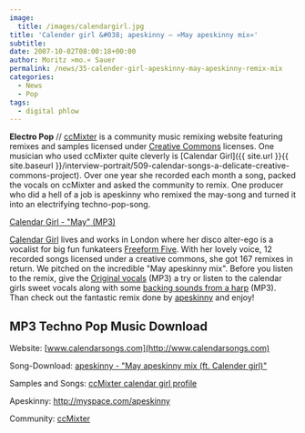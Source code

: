 ```yaml
---
image:
  title: /images/calendargirl.jpg
title: 'Calender girl &#038; apeskinny – »May apeskinny mix«'
subtitle: 
date: 2007-10-02T08:00:18+00:00
author: Moritz »mo.« Sauer
permalink: /news/35-calender-girl-apeskinny-may-apeskinny-remix-mix
categories:
  - News
  - Pop
tags:
  - digital phlow
---
```

**Electro Pop** // [ccMixter](http://ccmixter.org/) is a community music remixing website featuring remixes and samples licensed under [Creative Commons](http://creativecommons.org/) licenses. One musician who used ccMixter quite cleverly is [Calendar Girl]({{ site.url }}{{ site.baseurl }}/interview-portrait/509-calendar-songs-a-delicate-creative-commons-project). Over one year she recorded each month a song, packed the vocals on ccMixter and asked the community to remix. One producer who did a hell of a job is apeskinny who remixed the may-song and turned it into an electrifying techno-pop-song.

[Calendar Girl - "May" (MP3)](http://mp3.phlow.de/phlow_2008/jellyman3_-_May_apeskinny_mix.mp3)

<!--more-->

[Calendar Girl](http://www.calendarsongs.com) lives and works in London where her disco alter-ego is a vocalist for big fun funkateers [Freeform Five](http://www.freeformfive.com/). With her lovely voice, 12 recorded songs licensed under a creative commons, she got 167 remixes in return. We pitched on the incredible "May apeskinny mix". Before you listen to the remix, give the [Original vocals](http://calendarsongs.com/mp3/May%20vox.mp3) (MP3) a try or listen to the calendar girls sweet vocals along with some [backing sounds from a harp](http://calendarsongs.com/mp3/May%20track.mp3) (MP3). Than check out the fantastic remix done by [apeskinny](http://myspace.com/apeskinny) and enjoy!

## MP3 Techno Pop Music Download

Website: [www.calendarsongs.com](http://www.calendarsongs.com) 
  
Song-Download: [apeskinny - "May apeskinny mix (ft. Calender girl)"](http://ccmixter.org/media/files/jellyman3/11028)
  
Samples and Songs: [ccMixter calendar girl profile](http://ccmixter.org/media/people/calendargirl/profile)
  
Apeskinny: <http://myspace.com/apeskinny>
  
Community: [ccMixter](http://ccmixter.org/)
